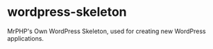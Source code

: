 wordpress-skeleton
==================

MrPHP's Own WordPress Skeleton, used for creating new WordPress applications.
